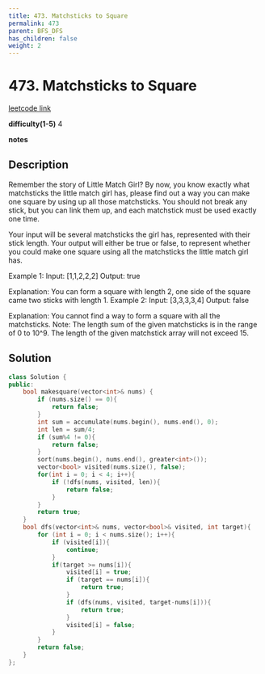 ```yaml
---
title: 473. Matchsticks to Square
permalink: 473
parent: BFS_DFS
has_children: false
weight: 2
---
```

# 473. Matchsticks to Square

[leetcode link](https://leetcode.com/problems/matchsticks-to-square/)

**difficulty(1-5)**
4

**notes**   


## Description

Remember the story of Little Match Girl? By now, you know exactly what matchsticks the little match girl has, please find out a way you can make one square by using up all those matchsticks. You should not break any stick, but you can link them up, and each matchstick must be used exactly one time.

Your input will be several matchsticks the girl has, represented with their stick length. Your output will either be true or false, to represent whether you could make one square using all the matchsticks the little match girl has.

Example 1:
Input: [1,1,2,2,2]
Output: true

Explanation: You can form a square with length 2, one side of the square came two sticks with length 1.
Example 2:
Input: [3,3,3,3,4]
Output: false

Explanation: You cannot find a way to form a square with all the matchsticks.
Note:
The length sum of the given matchsticks is in the range of 0 to 10^9.
The length of the given matchstick array will not exceed 15.

## Solution

```c++
class Solution {
public:
    bool makesquare(vector<int>& nums) {
        if (nums.size() == 0){
            return false;
        }
        int sum = accumulate(nums.begin(), nums.end(), 0);
        int len = sum/4;
        if (sum%4 != 0){
            return false;
        }
        sort(nums.begin(), nums.end(), greater<int>());
        vector<bool> visited(nums.size(), false);
        for(int i = 0; i < 4; i++){
            if (!dfs(nums, visited, len)){
                return false;
            }
        }
        return true;
    }
    bool dfs(vector<int>& nums, vector<bool>& visited, int target){
        for (int i = 0; i < nums.size(); i++){
            if (visited[i]){
                continue;
            }
            if(target >= nums[i]){
                visited[i] = true;
                if (target == nums[i]){
                    return true;
                }
                if (dfs(nums, visited, target-nums[i])){
                    return true;
                }
                visited[i] = false;
            }
        }
        return false;
    }
};
```
